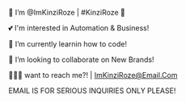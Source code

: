🌸 I’m @ImKinziRoze | #KinziRoze 🌸

💕 I'm interested in Automation & Business!

🧠 I’m currently learnin how to code!

💞️ I’m looking to collaborate on New Brands!

🧚🏻‍♀️ want to reach me?! | ImKinziRoze@Email.Com
 
 EMAIL IS FOR SERIOUS INQUIRIES ONLY PLEASE!

<!---
ImKinziRoze/ImKinziRoze is a ✨ special ✨ repository because its `README.md` (this file) appears on your GitHub profile.
You can click the Preview link to take a look at your changes.
--->
